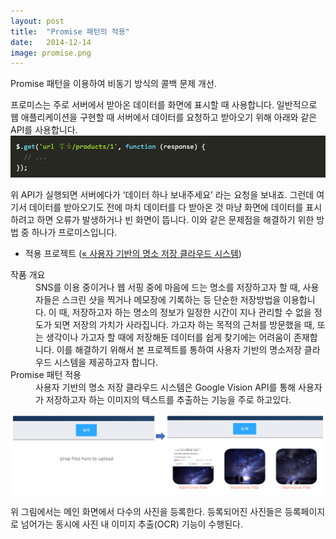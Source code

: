 ```yaml
---
layout: post
title:  "Promise 패턴의 적용"
date:   2014-12-14
image: promise.png
---
```


<p><span class="dropcap">P</span>romise 패턴을 이용하여 비동기 방식의 콜백 문제 개선. </p>

프로미스는 주로 서버에서 받아온 데이터를 화면에 표시할 때 사용합니다. 일반적으로 웹 애플리케이션을 구현할 때 서버에서 데이터를 요청하고 받아오기 위해 아래와 같은 API를 사용합니다.
<img src="/assets/img/promise1.png" alt="" >

위 API가 실행되면 서버에다가 ‘데이터 하나 보내주세요’ 라는 요청을 보내죠. 그런데 여기서 데이터를 받아오기도 전에 마치 데이터를 다 받아온 것 마냥 화면에 데이터를 표시하려고 하면 오류가 발생하거나 빈 화면이 뜹니다. 이와 같은 문제점을 해결하기 위한 방법 중 하나가 프로미스입니다.

* 적용 프로젝트 (<a href="/blog/example-post-formatting/"><span>«&nbsp;사용자 기반의 명소 저장 클라우드 시스템</span></a>)

<dl>
<dt>작품 개요</dt>
<dd>SNS를 이용 중이거나 웹 서핑 중에 마음에 드는 명소를 저장하고자 할 때, 사용자들은 스크린 샷을 찍거나 메모장에 기록하는 등 단순한 저장방법을 이용합니다. 이 때, 저장하고자 하는 명소의 정보가 일정한 시간이 지나 관리할 수 없을 정도가 되면 저장의 가치가 사라집니다. 가고자 하는 목적의 근처를 방문했을 때, 또는 생각이나 가고자 할 때에 저장해둔 데이터를 쉽게 찾기에는 어려움이 존재합니다. 이를 해결하기 위해서 본 프로젝트를 통하여 사용자 기반의 명소저장 클라우드 시스템을 제공하고자 합니다.</dd>

<dt>Promise 패턴 적용</dt>
<dd>사용자 기반의 명소 저장 클라우드 시스템은 Google Vision API를 통해 사용자가 저장하고자 하는 이미지의 텍스트를 추출하는 기능을 주로 하고있다.</dd>
</dl>

<img src="/assets/img/si.PNG" alt="" style="width:600px;">

위 그림에서는 메인 화면에서 다수의 사진을 등록한다. 등록되어진 사진들은 등록페이지로 넘어가는 동시에 사진 내 이미지 추출(OCR) 기능이 수행된다.
